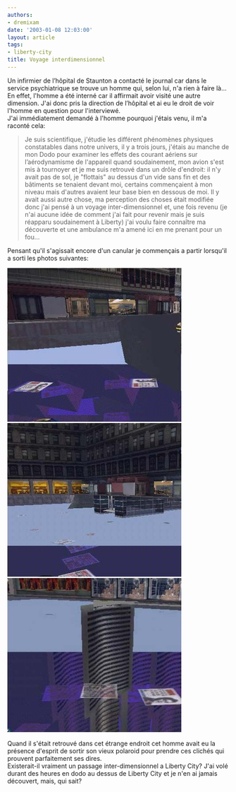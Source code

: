 ```yaml
---
authors:
- dremixam
date: '2003-01-08 12:03:00'
layout: article
tags:
- liberty-city
title: Voyage interdimensionnel
---
```



Un infirmier de l’hôpital de Staunton a contacté le journal car dans le service psychiatrique se trouve un homme qui, selon lui, n'a rien à faire là...  
En effet, l'homme a été interné car il affirmait avoir visité une autre dimension. J'ai donc pris la direction de l’hôpital et ai eu le droit de voir l'homme en question pour l'interviewé.  
J'ai immédiatement demandé à l'homme pourquoi j'étais venu, il m'a raconté cela:

> Je suis scientifique, j'étudie les différent phénomènes physiques constatables dans notre univers, il y a trois jours, j'étais au manche de mon Dodo pour examiner les effets des courant aériens sur l’aérodynamisme de l'appareil quand soudainement, mon avion s'est mis à tournoyer et je me suis retrouvé dans un drôle d'endroit: il n'y avait pas de sol, je "flottais" au dessus d'un vide sans fin et des bâtiments se tenaient devant moi, certains commençaient à mon niveau mais d'autres avaient leur base bien en dessous de moi. Il y avait aussi autre chose, ma perception des choses était modifiée donc j'ai pensé à un voyage inter-dimensionnel et, une fois revenu (je n'ai aucune idée de comment j'ai fait pour revenir mais je suis réapparu soudainement à Liberty) j'ai voulu faire connaître ma découverte et une ambulance m'a amené ici en me prenant pour un fou...

Pensant qu'il s'agissait encore d'un canular je commençais a partir lorsqu'il a sorti les photos suivantes:

![](/content/images/2016/07/otredim1.jpg)
![](/content/images/2016/07/otredim2.jpg)
![](/content/images/2016/07/otredim3.jpg)

Quand il s'était retrouvé dans cet étrange endroit cet homme avait eu la présence d'esprit de sortir son vieux polaroid pour prendre ces clichés qui prouvent parfaitement ses dires.  
Existerait-il vraiment un passage inter-dimensionnel a Liberty City? J'ai volé durant des heures en dodo au dessus de Liberty City et je n'en ai jamais découvert, mais, qui sait?